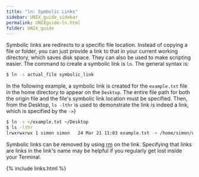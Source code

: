 ```yaml
---
title: "ln: Symbolic Links"
sidebar: UNIX_guide_sidebar
permalink: UNIXguide-ln.html
folder: UNIX_guide
---
```


Symbolic links are redirects to a specific file location.
Instead of copying a file or folder, you can just provide a link to that in
your current working directory, which saves disk space.
They can also be used to make scripting easier.
The command to create a symbolic link is `ln`.
The general syntax is:
```bash
$ ln -s actual_file symbolic_link
```
In the following example, a symbolic link is created for the `example.txt` file
in the home directory to appear on the `Desktop`.
The entire file path for both the origin file and the file's symbolic link
location must be specified.
Then, from the Desktop, `ls -lthr` is used to demonstrate the link is indeed a
link, which is specified by the `->`}
```bash
$ ln -s ~/example.txt ~/Desktop
$ ls -lthr
lrwxrwxrwx 1 simon simon   24 Mar 21 11:03 example.txt -> /home/simon/example.txt
```
Symbolic links can be removed by using [rm](UNIXguide-rm.html) on the link.
Specifying that links are links in the link's name may be helpful if you
regularly get lost inside your Terminal.

{% include links.html %}
